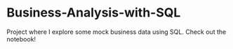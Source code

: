 # Business-Analysis-with-SQL
Project where I explore some mock business data using SQL. Check out the notebook!
